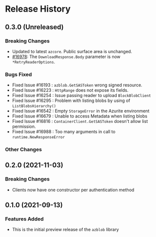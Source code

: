 # Release History

## 0.3.0 (Unreleased)

### Breaking Changes
* Updated to latest `azcore`.  Public surface area is unchanged.
* [#16978](https://github.com/Azure/azure-sdk-for-go/pull/16978): The `DownloadResponse.Body` parameter is now `*RetryReaderOptions`.

### Bugs Fixed
* Fixed Issue #16193 : `azblob.GetSASToken` wrong signed resource.
* Fixed Issue #16223 : `HttpRange` does not expose its fields.
* Fixed Issue #16254 : Issue passing reader to upload `BlockBlobClient`
* Fixed Issue #16295 : Problem with listing blobs by using of `ListBlobsHierarchy()`
* Fixed Issue #16542 : Empty `StorageError` in the Azurite environment
* Fixed Issue #16679 : Unable to access Metadata when listing blobs
* Fixed Issue #16816 : `ContainerClient.GetSASToken` doesn't allow list permission.
* Fixed Issue #16988 : Too many arguments in call to `runtime.NewResponseError`

### Other Changes

## 0.2.0 (2021-11-03)

### Breaking Changes
* Clients now have one constructor per authentication method

## 0.1.0 (2021-09-13)

### Features Added
* This is the initial preview release of the `azblob` library
